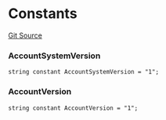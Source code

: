 # Constants
[Git Source](https://github.com/PermissionlessGames/degen-casino/blob/eeec5da64eafafc334b5c5c3459f814052f854fd/src/AccountSystem.sol)

### AccountSystemVersion

```solidity
string constant AccountSystemVersion = "1";
```

### AccountVersion

```solidity
string constant AccountVersion = "1";
```

